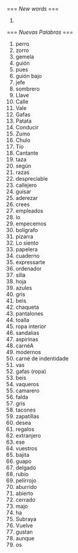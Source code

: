 === *New words* ===

1.  

=== *Nuevas Palabras* ===

1. perro
2. zorro
3. gemela
4. guión
5. pues
6. guión bajo
7. jefe
8. sombrero
9. Llave
10. Calle
11. Vale
12. Gafas
13. Patata
14. Conducir
15. Zumo
16. Chulo
17. Tío
18. Cantante
19. taza
20. según
21. razas
22. despreciable
23. callejero
24. guisar
25. aderezar
26. crees  
27. empleados
28. lo
29. empecemos
30. bolígrafo
31. pizarra
32. Lo siento
33. papelera
34. cuaderno
35. expressarte
36. ordenador
37. silla
38. hoja
39. azules
40. gris
41. beis
42. chaqueta
43. pantalones
44. toalla
45. ropa interior
46. sandalias
47. aspirinas
48. carnéA
49. modernos
50. carné de indentidade
51. vas
52. gafas (ropa)
53. beis
54. vaqueros
55. camarero
56. falda
57. gris
58. tacones
59. zapatillas
60. desea
61. regalos
62. extranjero
63. ese
64. vuestros
65. bajita
66. guapo
67. delgado
68. rubio
69. pelirrojo
70. aburrido
71. abierto
72. cerrado
73. majo
74. ha
75. Subraya
76. Vuelve
77. gustan
78. aunque
79. os
